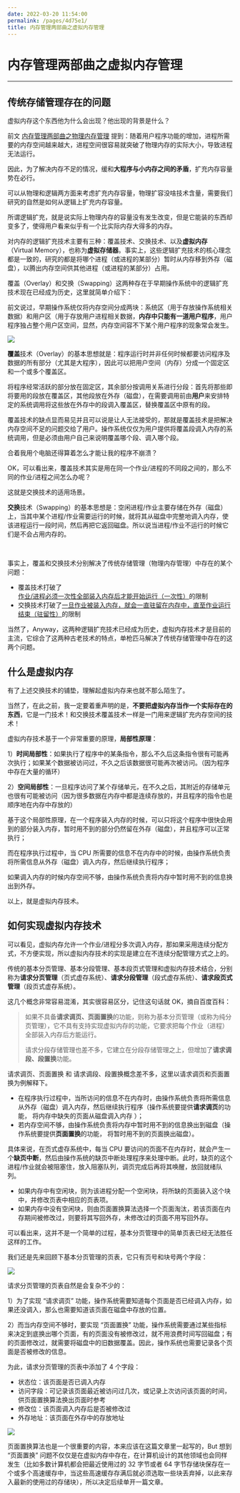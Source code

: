 ```yaml
---
date: 2022-03-20 11:54:00
permalink: /pages/4d75e1/
title: 内存管理两部曲之虚拟内存管理
---
```

# 内存管理两部曲之虚拟内存管理

---

## 传统存储管理存在的问题

虚拟内存这个东西他为什么会出现？他出现的背景是什么？

前文 [内存管理两部曲之物理内存管理](https://mp.weixin.qq.com/s/DJ5K_HJ5pn3K3W52_dURsw) 提到：随着用户程序功能的增加，进程所需要的内存空间越来越大，进程空间很容易就突破了物理内存的实际大小，导致进程无法运行。

因此，为了解决内存不足的情况，缓和**大程序与小内存之间的矛盾**，扩充内存容量势在必行。

可以从物理和逻辑两方面来考虑扩充内存容量，物理扩容没啥技术含量，需要我们研究的自然是如何从逻辑上扩充内存容量。

所谓逻辑扩充，就是说实际上物理内存的容量没有发生改变，但是它能装的东西却变多了，使得用户看来似乎有一个比实际内存大得多的内存。

对内存的逻辑扩充技术主要有三种：覆盖技术、交换技术、以及**虚拟内存**（Virtual Memory），也称为**虚拟存储器**。事实上，这些逻辑扩充技术的核心理念都是一致的，研究的都是将哪个进程（或进程的某部分）暂时从内存移到外存（磁盘），以腾出内存空间供其他进程（或进程的某部分）占用。

覆盖（Overlay）和交换（Swapping）这两种存在于早期操作系统中的逻辑扩充技术现在已经成为历史，这里就简单介绍下：

前文说过，早期操作系统仅将内存空间分成两块：系统区（用于存放操作系统相关数据）和用户区（用于存放用户进程相关数据，**内存中只能有一道用户程序**，用户程序独占整个用户区空间，显然，内存空间容不下某个用户程序的现象常会发生。

![](https://cs-wiki.oss-cn-shanghai.aliyuncs.com/img/20210521212600.png)

**覆盖**技术（Overlay）的基本思想就是：程序运行时并非任何时候都要访问程序及数据的所有部分（尤其是大程序），因此可以把用户空间（内存）分成一个固定区和一个或多个覆盖区。

将程序经常活跃的部分放在固定区，其余部分按调用关系进行分段：首先将那些即将要用的段放在覆盖区，其他段放在外存（磁盘），在需要调用前由**用户**来安排特定的系统调用将这些放在外存中的段调入覆盖区，替换覆盖区中原有的段。

覆盖技术的缺点显而易见并且可以说是让人无法接受的，那就是覆盖技术是把解决内存空间不足的问题交给了用户。操作系统仅仅为用户提供将覆盖段调入内存的系统调用，但是必须由用户自己来说明覆盖哪个段、调入哪个段。

合着我用个电脑还得算着怎么才能让我的程序不崩溃？

OK，可以看出来，覆盖技术其实是用在同一个作业/进程的不同段之间的，那么不同的作业/进程之间怎么办呢？

这就是交换技术的适用场景。

**交换**技术（Swapping）的基本思想是：空闲进程/作业主要存储在外存（磁盘）上，当其中某个进程/作业需要运行的时候，就将其从磁盘中完整地调入内存，使该进程运行一段时间，然后再把它返回磁盘。所以说当进程/作业不运行的时候它们是不会占用内存的。

<br>

事实上，覆盖和交换技术分别解决了传统存储管理（物理内存管理）中存在的某个问题：

- 覆盖技术打破了<u>作业/进程必须一次性全部装入内存后才能开始运行（一次性）</u>的限制
- 交换技术打破了<u>一旦作业被装入内存，就会一直驻留在内存中，直至作业运行结束（驻留性）</u>的限制

当然了，Anyway，这两种逻辑扩充技术已经成为历史，虚拟内存技术才是目前的主流，它综合了这两种古老技术的特点，单枪匹马解决了传统存储管理中存在的这两个问题。

## 什么是虚拟内存

有了上述交换技术的铺垫，理解起虚拟内存来也就不那么陌生了。

当然了，在此之前，我一定要着重声明的是，**不要把虚拟内存当作一个实际存在的东西**，它是一门技术！和交换技术覆盖技术一样是一门用来逻辑扩充内存空间的技术！

虚拟内存技术基于一个非常重要的原理，**局部性原理**：

1）**时间局部性**：如果执行了程序中的某条指令，那么不久后这条指令很有可能再次执行；如果某个数据被访问过，不久之后该数据很可能再次被访问。（因为程序中存在大量的循环）

2）**空间局部性**：一旦程序访问了某个存储单元，在不久之后，其附近的存储单元也很有可能被访问（因为很多数据在内存中都是连续存放的，并且程序的指令也是顺序地在内存中存放的）

基于这个局部性原理，在一个程序装入内存的时候，可以只将这个程序中很快会用到的部分装入内存，暂时用不到的部分仍然留在外存（磁盘），并且程序可以正常执行；

而在程序执行过程中，当 CPU 所需要的信息不在内存中的时候，由操作系统负责将所需信息从外存（磁盘）调入内存，然后继续执行程序；

如果调入内存的时候内存空间不够，由操作系统负责将内存中暂时用不到的信息换出到外存。

以上，就是虚拟内存技术。

## 如何实现虚拟内存技术

可以看见，虚拟内存允许一个作业/进程分多次调入内存，那如果采用连续分配方式，不方便实现，所以虚拟内存技术的实现是建立在不连续分配管理方式之上的。

传统的基本分页管理、基本分段管理、基本段页式管理和虚拟内存技术结合，分别称为**请求分页管理**（页式虚存系统）、**请求分段管理**（段式虚存系统）、**请求段页式管理**（段页式虚存系统）。

这几个概念非常容易混淆，其实很容易区分，记住这句话就 OK，摘自百度百科：

> 如果不具备**请求调页、页面置换**的功能，则称为基本分页管理（或称为纯分页管理），它不具有支持实现虚拟内存的功能，它要求把每个作业（进程）全部装入内存后方能运行。
>
> 请求分段存储管理也差不多，它建立在分段存储管理之上，但增加了**请求调段、段置换**功能。

请求调页、页面置换 和 请求调段、段置换概念差不多，这里以请求调页和页面置换为例解释下。

- 在程序执行过程中，当所访问的信息不在内存时，由操作系统负责将所需信息从外存（磁盘）调入内存，然后继续执行程序（操作系统要提供**请求调页**的功能， 将内存中缺失的页面从磁盘调入内存 ）；
- 若内存空间不够，由操作系统负责将内存中暂时用不到的信息换出到磁盘（操作系统要提供**页面置换**的功能， 将暂时用不到的页面换出磁盘）。

具体来说，在页式虚存系统中，每当 CPU 要访问的页面不在内存时，就会产生一个**缺页中断**，然后由操作系统的缺页中断处理程序来处理中断。此时，缺页的这个进程/作业就会被阻塞住，放入阻塞队列，调页完成后再将其唤醒，放回就绪队列。

- 如果内存中有空闲块，则为该进程分配一个空闲块，将所缺的页面装入这个块中，并修改页表中相应的页表项。
- 如果内存中没有空闲块，则由页面置换算法选择一个页面淘汰，若该页面在内存期间被修改过，则要将其写回外存，未修改过的页面不用写回外存。

可以看出来，这并不是一个简单的过程，基本分页管理中的简单页表已经无法胜任这样的工作。

我们还是先来回顾下基本分页管理的页表，它只有页号和块号两个字段：

![](https://cs-wiki.oss-cn-shanghai.aliyuncs.com/img/20210529173005.png)

请求分页管理的页表自然是会复杂不少的：

1）为了实现 “请求调页” 功能，操作系统需要知道每个页面是否已经调入内存，如果还没调入，那么也需要知道该页面在磁盘中存放的位置。

2）而当内存空间不够时，要实现 “页面置换” 功能，操作系统需要通过某些指标来决定到底换出哪个页面，有的页面没有被修改过，就不用浪费时间写回磁盘；有的页面修改过，就需要将磁盘中的旧数据覆盖。因此，操作系统也需要记录各个页面是否被修改的信息。

为此，请求分页管理的页表中添加了 4 个字段：

- 状态位：该页面是否已调入内存
- 访问字段：可记录该页面最近被访问过几次，或记录上次访问该页面的时间，供页面置换算法换出页面时参考
- 修改位：该页面调入内存后是否被修改过
- 外存地址：该页面在外存中的存放地址

![](https://cs-wiki.oss-cn-shanghai.aliyuncs.com/img/20210529174704.png)

页面置换算法也是一个很重要的内容，本来应该在这篇文章里一起写的，But 想到 “页面置换” 问题不仅仅是在虚拟内存中存在，在计算机设计的其他领域也会同样发生（比如多数计算机都会把最近使用过的 32 字节或者 64 字节存储块保存在一个或多个高速缓存中，当这些高速缓存存满后就必须选取一些块丢弃掉，以此来存入最新的使用过的存储块），所以决定后续单开一篇文章。



